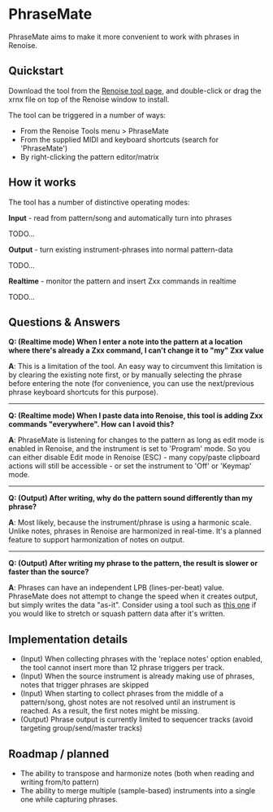 # PhraseMate

PhraseMate aims to make it more convenient to work with phrases in Renoise.   

## Quickstart

Download the tool from the [Renoise tool page](http://www.renoise.com/tools/phrasemate), and double-click or drag the xrnx file on top of the Renoise window to install.

The tool can be triggered in a number of ways:  

* From the Renoise Tools menu > PhraseMate
* From the supplied MIDI and keyboard shortcuts (search for 'PhraseMate') 
* By right-clicking the pattern editor/matrix  

## How it works

The tool has a number of distinctive operating modes:

**Input** - read from pattern/song and automatically turn into phrases

TODO...

**Output** - turn existing instrument-phrases into normal pattern-data    

TODO...

**Realtime** - monitor the pattern and insert Zxx commands in realtime

TODO...

## Questions & Answers

**Q: (Realtime mode) When I enter a note into the pattern at a location where there's already a Zxx command, I can't change it to "my" Zxx value**   

**A**: This is a limitation of the tool. An easy way to circumvent this limitation is by clearing the existing note first, or by manually selecting the phrase before entering the note (for convenience, you can use the next/previous phrase keyboard shortcuts for this purpose). 

--- 

**Q: (Realtime mode) When I paste data into Renoise, this tool is adding Zxx commands "everywhere". How can I avoid this?**   

**A**: PhraseMate is listening for changes to the pattern as long as edit mode is enabled in Renoise, and the instrument is set to 'Program' mode. So you can either disable Edit mode in Renoise (ESC) - many copy/paste clipboard actions will still be accessible - or set the instrument to 'Off' or 'Keymap' mode.   

--- 

**Q: (Output) After writing, why do the pattern sound differently than my phrase?** 

**A**: Most likely, because the instrument/phrase is using a harmonic scale. Unlike notes, phrases in Renoise are harmonized in real-time. It's a planned feature to support harmonization of notes on output. 

--- 

**Q: (Output) After writing my phrase to the pattern, the result is slower or faster than the source?** 

**A**: Phrases can have an independent LPB (lines-per-beat) value. PhraseMate does not attempt to change the speed when it creates output, but simply writes the data "as-it". Consider using a tool such as [this one](http://forum.renoise.com/index.php/topic/27930-new-tool-28-30-flexible-pattern-resizer/) if you would like to stretch or squash pattern data after it's written. 

## Implementation details
* (Input) When collecting phrases with the 'replace notes' option enabled, the tool cannot insert more than 12 phrase triggers per track. 
* (Input) When the source instrument is already making use of phrases, notes that trigger phrases are skipped
* (Input) When starting to collect phrases from the middle of a pattern/song, ghost notes are not resolved until an instrument is reached. As a result, the first notes might be missing. 
* (Output) Phrase output is currently limited to sequencer tracks (avoid targeting group/send/master tracks)

## Roadmap / planned 

* The ability to transpose and harmonize notes (both when reading and writing from/to pattern)
* The ability to merge multiple (sample-based) instruments into a single one while capturing phrases. 

  